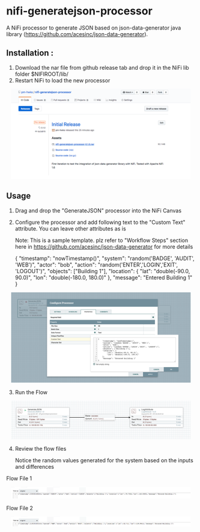 # nifi-generatejson-processor
A NiFi processor to generate JSON based on json-data-generator java library (https://github.com/acesinc/json-data-generator). 

## Installation :

1. Download the nar file from github release tab and drop it in the NiFi lib folder $NIFIROOT/lib/
2. Restart NiFi to load the new processor

<div style="text-align:center"><img src ="./screenshots/install.png" width="95%"/></div>


## Usage

1. Drag and drop the "GenerateJSON" processor into the NiFi Canvas

2. Configure the processor and add following text to the "Custom Text" attribute. You can leave other attributes as is

    Note: This is a sample template. plz refer to "Workflow Steps" section here in https://github.com/acesinc/json-data-generator for more details
    
    
    {
        "timestamp": "nowTimestamp()",
        "system": "random('BADGE', 'AUDIT', 'WEB')",
        "actor": "bob",
        "action": "random('ENTER','LOGIN','EXIT', 'LOGOUT')",
        "objects": ["Building 1"],
        "location": {
            "lat": "double(-90.0, 90.0)",
            "lon": "double(-180.0, 180.0)"
        },
        "message": "Entered Building 1"
    }

<div style="text-align:center"><img src ="./screenshots/custom_text.png" width="95%"/></div>

3. Run the Flow

<div style="text-align:center"><img src ="./screenshots/flow_after_start.png" width="95%"/></div>

4. Review the flow files

    Notice the random values generated for the system based on the inputs and differences

Flow File 1
<div style="text-align:center"><img src ="./screenshots/first_flowfile.png" width="95%"/></div>

Flow File 2
<div style="text-align:center"><img src ="./screenshots/second_flowfile.png" width="95%"/></div>